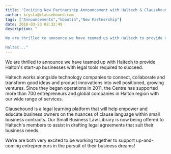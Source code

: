 ```yaml
---
title: "Exciting New Partnership Announcement with Haltech & Clausehound!"
author: krysta@clausehound.com
tags: ["Announcements","kboutin","New Partnership"]
date: 2018-03-23 08:32:49
description: "

We are thrilled to announce we have teamed up with Haltech to provide Halton's start-up businesses with legal tools required to succeed.

Haltec..."
---
```


We are thrilled to announce we have teamed up with Haltech to provide Halton's start-up businesses with legal tools required to succeed.

Haltech works alongside technology companies to connect, collaborate and transform good ideas and product innovations into well positioned, growing ventures. Since they began operations in 2011, the Centre has supported more than 700 entrepreneurs and global companies in Halton region with our wide range of services.

 

Clausehound is a legal learning platform that will help empower and educate business owners on the nuances of clause language within small business contracts. Our Small Business Law Library is now  being offered to Haltech's members to assist in drafting legal agreements that suit their business needs.

We’re are both very excited to be working together to support up-and-coming entrepreneurs in the pursuit of their business dreams!

 

 